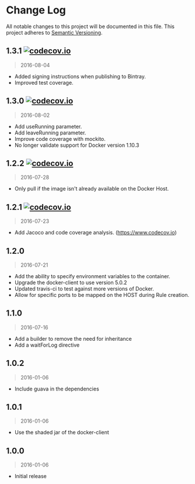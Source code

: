 # Change Log
All notable changes to this project will be documented in this file.
This project adheres to [Semantic Versioning](http://semver.org/).

## 1.3.1 [![codecov.io](https://codecov.io/github/klousiaj/docker-junit-rule/coverage.svg?branch=1.3.1)](https://codecov.io/github/klousiaj/docker-junit-rule?branch=1.3.1)
> 2016-08-04

- Added signing instructions when publishing to Bintray.
- Improved test coverage.

## 1.3.0 [![codecov.io](https://codecov.io/github/klousiaj/docker-junit-rule/coverage.svg?branch=1.3.0)](https://codecov.io/github/klousiaj/docker-junit-rule?branch=1.3.0)
> 2016-08-02

- Add useRunning parameter.
- Add leaveRunning parameter.
- Improve code coverage with mockito.
- No longer validate support for Docker version 1.10.3

## 1.2.2 [![codecov.io](https://codecov.io/github/klousiaj/docker-junit-rule/coverage.svg?branch=1.2.2)](https://codecov.io/github/klousiaj/docker-junit-rule?branch=1.2.2)
> 2016-07-28

- Only pull if the image isn't already available on the Docker Host.

## 1.2.1 [![codecov.io](https://codecov.io/github/klousiaj/docker-junit-rule/coverage.svg?branch=1.2.1)](https://codecov.io/github/klousiaj/docker-junit-rule?branch=1.2.1)
> 2016-07-23

- Add Jacoco and code coverage analysis. (https://www.codecov.io)

## 1.2.0
> 2016-07-21

- Add the ability to specify environment variables to the container.
- Upgrade the docker-client to use version 5.0.2
- Updated travis-ci to test against more versions of Docker.
- Allow for specific ports to be mapped on the HOST during Rule creation.

## 1.1.0
> 2016-07-16

- Add a builder to remove the need for inheritance
- Add a waitForLog directive

## 1.0.2
> 2016-01-06

- Include guava in the dependencies

## 1.0.1
> 2016-01-06

- Use the shaded jar of the docker-client

## 1.0.0
> 2016-01-06

- Initial release
